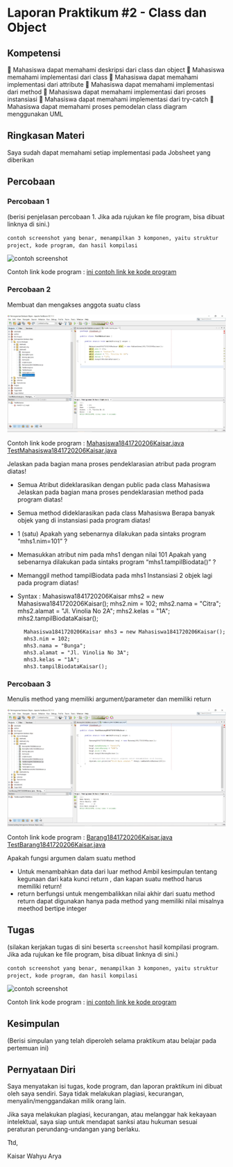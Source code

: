 # Laporan Praktikum #2 - Class dan Object

## Kompetensi

 Mahasiswa dapat memahami deskripsi dari class dan object 
 Mahasiswa memahami implementasi dari class 
 Mahasiswa dapat memahami implementasi dari attribute 
 Mahasiswa dapat memahami implementasi dari method 
 Mahasiswa dapat memahami implementasi dari proses instansiasi 
 Mahasiswa dapat memahami implementasi dari try-catch 
 Mahasiswa dapat memahami proses pemodelan class diagram menggunakan UML 

## Ringkasan Materi

Saya sudah dapat memahami setiap implementasi pada Jobsheet yang diberikan

## Percobaan

### Percobaan 1

(berisi penjelasan percobaan 1. Jika ada rujukan ke file program, bisa dibuat linknya di sini.)

`contoh screenshot yang benar, menampilkan 3 komponen, yaitu struktur project, kode program, dan hasil kompilasi`

![contoh screenshot](img/contoh-schot1.PNG)

Contoh link kode program : [ini contoh link ke kode program](../../src/1_Pengantar_Konsep_PBO/Contoh12345Habibie.java)

### Percobaan 2

 Membuat dan mengakses anggota suatu class

![Screenshot](img/Screenshot_3.jpg)

Contoh link kode program :
[Mahasiswa1841720206Kaisar.java](../../src/2_Class_dan_Object/Mahasiswa1841720206Kaisar.java)
[TestMahasiswa1841720206Kaisar.java](../../src/2_Class_dan_Object/TestMahasiswa1841720206Kaisar.java)

Jelaskan pada bagian mana proses pendeklarasian atribut pada program diatas!
- Semua Atribut dideklarasikan dengan public pada class Mahasiswa
Jelaskan pada bagian mana proses pendeklarasian method pada program diatas!
- Semua method dideklarasikan pada class Mahasiswa
Berapa banyak objek yang di instansiasi pada program diatas!
- 1 (satu)
 Apakah yang sebenarnya dilakukan pada sintaks program “mhs1.nim=101” ?
- Memasukkan atribut nim pada mhs1 dengan nilai 101
 Apakah yang sebenarnya dilakukan pada sintaks program “mhs1.tampilBiodata()” ?
- Memanggil method tampilBiodata pada mhs1
Instansiasi 2 objek lagi pada program diatas!
- Syntax :
        Mahasiswa1841720206Kaisar mhs2 = new Mahasiswa1841720206Kaisar();
        mhs2.nim = 102;
        mhs2.nama = "Citra";
        mhs2.alamat = "Jl. Vinolia No 2A";
        mhs2.kelas = "1A";
        mhs2.tampilBiodataKaisar();
        
        Mahasiswa1841720206Kaisar mhs3 = new Mahasiswa1841720206Kaisar();
        mhs3.nim = 102;
        mhs3.nama = "Bunga";
        mhs3.alamat = "Jl. Vinolia No 3A";
        mhs3.kelas = "1A";
        mhs3.tampilBiodataKaisar();

### Percobaan 3

Menulis method yang memiliki argument/parameter dan memiliki return

![Screenshot](img/Screenshot_4.jpg)

Contoh link kode program :
[Barang1841720206Kaisar.java](../../src/2_Class_dan_Object/Barang1841720206Kaisar.java)
[TestBarang1841720206Kaisar.java](../../src/2_Class_dan_Object/TestBarang1841720206Kaisar.java)

 Apakah fungsi argumen dalam suatu method
 - Untuk menambahkan data dari luar method
 Ambil kesimpulan tentang kegunaan dari kata kunci return , dan kapan suatu method harus memiliki return!
 - return berfungsi untuk mengembalikkan nilai akhir dari suatu method return dapat digunakan hanya pada method yang memiliki nilai misalnya meethod bertipe integer

## Tugas

(silakan kerjakan tugas di sini beserta `screenshot` hasil kompilasi program. Jika ada rujukan ke file program, bisa dibuat linknya di sini.)

`contoh screenshot yang benar, menampilkan 3 komponen, yaitu struktur project, kode program, dan hasil kompilasi`

![contoh screenshot](img/contoh-schot1.PNG)

Contoh link kode program : [ini contoh link ke kode program](../../src/1_Pengantar_Konsep_PBO/Contoh12345Habibie.java)

## Kesimpulan

(Berisi simpulan yang telah diperoleh selama praktikum atau belajar pada pertemuan ini)

## Pernyataan Diri

Saya menyatakan isi tugas, kode program, dan laporan praktikum ini dibuat oleh saya sendiri. Saya tidak melakukan plagiasi, kecurangan, menyalin/menggandakan milik orang lain.

Jika saya melakukan plagiasi, kecurangan, atau melanggar hak kekayaan intelektual, saya siap untuk mendapat sanksi atau hukuman sesuai peraturan perundang-undangan yang berlaku.

Ttd,

Kaisar Wahyu Arya
